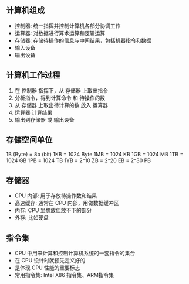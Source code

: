 ## 计算机组成

- 控制器: 统一指挥并控制计算机各部分协调工作
- 运算器: 对数据进行算术运算和逻辑运算
- 存储器: 存储待操作的信息与中间结果，包括机器指令和数据
- 输入设备
- 输出设备

## 计算机工作过程

1. 在 控制器 指挥下，从 存储器 上取出指令
2. 分析指令，得到计算命令 和 待操作的数
3. 从 存储器 上取出待计算的数 放入 运算器
4. 运算器 计算结果
5. 输出到存储器 或 输出设备

## 存储空间单位

1B (Byte) = 8b (bit)
1KB = 1024 Byte
1MB = 1024 KB
1GB = 1024 MB
1TB = 1024 GB
1PB = 1024 TB
1YB = 2^10 ZB = 2^20 EB = 2^30 PB

## 存储器

- CPU 内部: 用于存放待操作数和结果
- 高速缓存: 通常在 CPU 内部，用做数据缓冲区
- 内存: CPU 里想放但放不下的部分
- 外存: 比如硬盘

## 指令集

- CPU 中用来计算和控制计算机系统的一套指令的集合
- 在 CPU 设计时就预先定义好的
- 是体现 CPU 性能的重要标志
- 常用指令集: Intel X86 指令集、ARM指令集